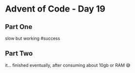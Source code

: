 # Advent of Code - Day 19

## Part One

slow but working #success

## Part Two

it... finished eventually, after consuming about 10gb or RAM 😅

